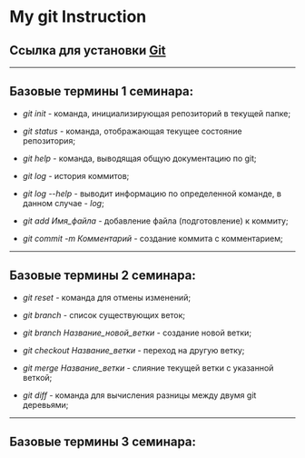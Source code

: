 # My git Instruction

## Ссылка для установки [**Git**](https://git-scm.com/download/win)

---

## Базовые термины 1 семинара:

* *git init* - команда, инициализирующая репозиторий в текущей папке;

* *git status* - команда, отображающая текущее состояние репозитория;

* *git help* - команда, выводящая общую документацию по git;

* *git log* - история коммитов;

* *git log --help* - выводит информацию по определенной команде, в данном случае - *log*;

* *git add Имя_файла* - добавление файла (подготовление) к коммиту;

* *git commit -m Комментарий* - создание коммита с комментарием;

---

## Базовые термины 2 семинара:

* *git reset* - команда для отмены изменений;

* *git branch* - список существующих веток;

* *git branch Название_новой_ветки* - создание новой ветки;

* *git checkout Название_ветки* - переход на другую ветку;

* *git merge Название_ветки* - слияние текущей ветки с указанной веткой;

* *git diff* - команда для вычисления разницы между двумя git деревьями;

---

## Базовые термины 3 семинара:
